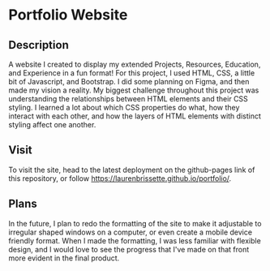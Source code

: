 # Portfolio Website 
## Description 
A website I created to display my extended Projects, Resources, Education, and Experience in a fun format!  For this project, I used HTML, CSS, 
a little bit of Javascript, and Bootstrap.  I did some planning on Figma, and then made my vision a reality.  My biggest challenge throughout this 
project was understanding the relationships between HTML elements and their CSS styling.  I learned a lot about which CSS properties do what, how they interact with each other, 
and how the layers of HTML elements with distinct styling affect one another.

## Visit
To visit the site, head to the latest deployment on the github-pages link of this repository, or follow https://laurenbrissette.github.io/portfolio/.

## Plans
In the future, I plan to redo the formatting of the site to make it adjustable to irregular shaped windows on a computer, or even create a mobile device friendly format. 
When I made the formatting, I was less familiar with flexible design, and I would love to see the progress that I've made on that front more evident in the final product.
